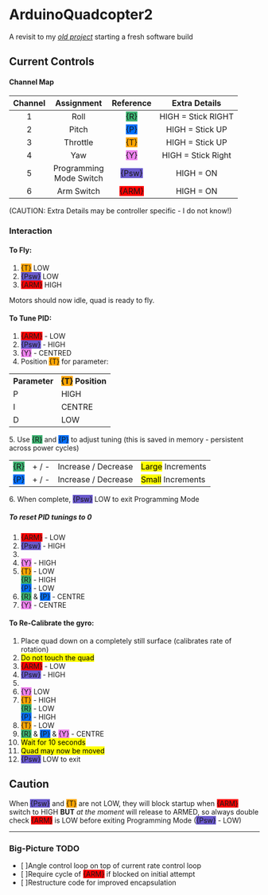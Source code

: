 # ArduinoQuadcopter2
A revisit to my [*old project*](https://github.com/domRG/ArduinoQuadcopter) starting a fresh software build

## Current Controls
#### Channel Map
| Channel | Assignment | Reference | Extra Details |
| :-: | :-: | :-: | :-: |
| 1 | Roll | <span style="background-color:#3cb371;">{R}</span> | HIGH = Stick RIGHT |
| 2 | Pitch | <span style="background-color:#006fff;">{P}</span> | HIGH = Stick UP |
| 3 | Throttle | <span style="background-color:#ffa500;">{T}</span> | HIGH = Stick UP
| 4 | Yaw | <span style="background-color:#ee82ee;">{Y}</span> | HIGH = Stick Right |
| 5 | Programming <br /> Mode Switch | <span style="background-color:#6a5acd;">{Psw}</span> | HIGH = ON |
| 6 | Arm Switch | <span style="background-color:#ff0000;">{ARM}</span> | HIGH = ON |

(CAUTION: Extra Details may be controller specific - I do not know!)

### Interaction
#### To Fly:
1. <span style="background-color:#ffa500;">{T}</span>		LOW
2. <span style="background-color:#6a5acd;">{Psw}</span>	LOW
3. <span style="background-color:#ff0000;">{ARM}</span>	HIGH

Motors should now idle, quad is ready to fly.

#### To Tune PID:
1. <span style="background-color:#ff0000;">{ARM}</span> - LOW
2. <span style="background-color:#6a5acd;">{Psw}</span> - HIGH
3. <span style="background-color:#ee82ee;">{Y}</span> - CENTRED
4. Position <span style="background-color:#ffa500;">{T}</span> for parameter:
<table>
	<tr>
		<th>Parameter</th>
		<th><span style="background-color:#ffa500;">{T}</span> Position</th>
	</th>
	<tr>
		<td> P </td>
		<td> HIGH </td>
	</tr>
	<tr>
		<td> I </td>
		<td> CENTRE </td>
	</tr>
	<tr>
		<td> D </td>
		<td> LOW </td>
	</tr>
  </table>
5. Use <span style="background-color:#3cb371;">{R}</span> and <span style="background-color:#006fff;">{P}</span> to adjust tuning (this is saved in memory - persistent across power cycles)
<table>
	<tr>
		<td> <span style="background-color:#3cb371;">{R}</span> </td>
		<td> + / - </td>
		<td> Increase / Decrease </td>
		<td> <mark>Large</mark> Increments </td>
	</tr>
	<tr>
		<td> <span style="background-color:#006fff;">{P}</span> </td>
		<td> + / - </td>
		<td> Increase / Decrease </td>
		<td> <mark>Small</mark> Increments </td>
	</tr>
</table>
6. When complete, <span style="background-color:#6a5acd;">{Psw}</span> LOW to exit Programming Mode

##### To reset PID tunings to 0

1. <span style="background-color:#ff0000;">{ARM}</span> - LOW
2. <span style="background-color:#6a5acd;">{Psw}</span> - HIGH
2.
  1. <span style="background-color:#ee82ee;">{Y}</span> - HIGH
  2. <span style="background-color:#ffa500;">{T}</span> - LOW <br /> <span style="background-color:#3cb371;">{R}</span> - HIGH <br /> <span style="background-color:#006fff;">{P}</span> - LOW
  2. <span style="background-color:#3cb371;">{R}</span> & <span style="background-color:#006fff;">{P}</span> - CENTRE
  2. <span style="background-color:#ee82ee;">{Y}</span> - CENTRE

#### To Re-Calibrate the gyro:
1. Place quad down on a completely still surface (calibrates rate of rotation)
2. <mark>Do not touch the quad</mark>
2. <span style="background-color:#ff0000;">{ARM}</span> - LOW
2. <span style="background-color:#6a5acd;">{Psw}</span> - HIGH
2.
  1. <span style="background-color:#ee82ee;">{Y}</span>	LOW
  2. <span style="background-color:#ffa500;">{T}</span> - HIGH <br /> <span style="background-color:#3cb371;">{R}</span> - LOW <br /> <span style="background-color:#006fff;">{P}</span> - HIGH
  2. <span style="background-color:#ffa500;">{T}</span> - LOW
  2. <span style="background-color:#3cb371;">{R}</span> & <span style="background-color:#006fff;">{P}</span> & <span style="background-color:#ee82ee;">{Y}</span> - CENTRE
2. <mark>Wait for 10 seconds</mark>
2. <mark>Quad may now be moved</mark>
2. <span style="background-color:#6a5acd;">{Psw}</span> LOW to exit

## Caution

When <span style="background-color:#6a5acd;">{Psw}</span> and <span style="background-color:#ffa500;">{T}</span> are not LOW, they will block startup when <span style="background-color:#ff0000;">{ARM}</span> switch to HIGH
<b>BUT</b> <i>at the moment</i> will release to ARMED, so always double check <span style="background-color:#ff0000;">{ARM}</span> is LOW before exiting Programming Mode (<span style="background-color:#6a5acd;">{Psw}</span> - LOW)

---
### Big-Picture TODO
- [ ]Angle control loop on top of current rate control loop
- [ ]Require cycle of <span style="background-color:#ff0000;">{ARM}</span> if blocked on initial attempt
- [ ]Restructure code for improved encapsulation
